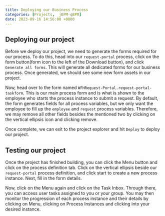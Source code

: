 ```yaml
---
title: Deploying our Business Process
categories: [Projects,  jBPM-qBPM]
date: 2023-09-16 14:56:00 +0800
---
```

## Deploying our project
Before we deploy our project, we need to generate the forms required for our process. To do this, head into our `request-portal` process, click on the form button(form icon to the left of the Download button), and click `Generate all forms`. This will generate all dedicated forms for our business process. Once generated, we should see some new form assets in our project. 

Now, head over to the form named `WFHRequest-Portal.request-portal-taskform`. This is our main process form and is what is shown to the employee who starts the process instance to submit a request. By default, the form generates fields for all process variables, but we only want the employee to fill up the `employee` and `request` process variables. Therefore, we may remove all other fields besides the mentioned two by clicking on the vertical ellipsis icon and clicking remove.

Once complete, we can exit to the project explorer and hit `Deploy` to deploy our project. 

## Testing our project
Once the project has finished building, you can click the Menu button and click on the process definition tab. Click on the vertical ellipsis beside our `request-portal` process definition, and click start to create a new process instance. Next, fill in the form details. 

Now, click on the Menu again and click on the Task Inbox. Through there, you can access user tasks assigned to you or your group. You may then monitor the progression of each process instance and their details by clicking on Menu, clicking on Process Instances and clicking into your desired instance. 
